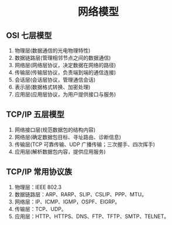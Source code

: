 <h1 align="center">网络模型</h1>

## OSI 七层模型

1. 物理层(数据通信的光电物理特性)
2. 数据链路层(管理相邻节点之间的数据通信)
3. 网络层(网络层协议，决定数据在网络的路径)
4. 传输层(传输层协议，负责端到端的通信连接)
5. 会话层(会话层协议，管理通信会话)
6. 表示层(数据格式转换、加密处理)
7. 应用层(应用层协议，为用户提供接口与服务)

## TCP/IP 五层模型

1. 网络接口层(规范数据包的结构内容)
2. 网络层(确定数据包目标、寻址路由、诊断信息)
3. 传输层(TCP 可靠传输、UDP 广播传输；三次握手、四次挥手)
4. 应用层(解析数据包内容，提供应用服务)

## TCP/IP 常用协议族

1. 物理层：IEEE 802.3
2. 数据链路层：ARP、RARP、SLIP、CSLIP、PPP、MTU。
3. 网络层：IP、ICMP、IGMP，OSPF、EIGRP。
4. 传输层：TCP、UDP。
5. 应用层：HTTP、HTTPS、DNS、FTP、TFTP、SMTP、TELNET。
